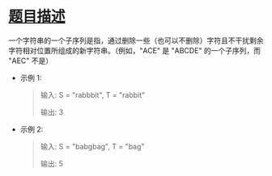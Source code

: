 # [题目描述](https://leetcode-cn.com/problems/distinct-subsequences/)
一个字符串的一个子序列是指，通过删除一些（也可以不删除）字符且不干扰剩余字符相对位置所组成的新字符串。（例如，"ACE" 是 "ABCDE" 的一个子序列，而 "AEC" 不是）

* 示例 1:
  > 输入: S = "rabbbit", T = "rabbit"
  > 
  > 输出: 3

* 示例 2:
  > 输入: S = "babgbag", T = "bag"
  > 
  > 输出: 5
  > 
